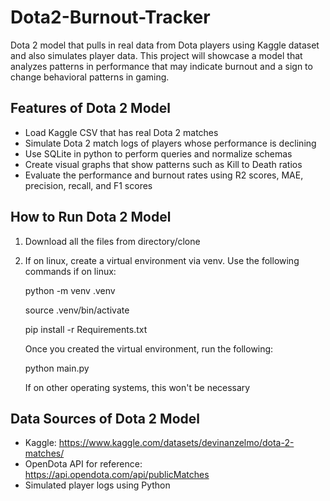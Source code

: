 # Dota2-Burnout-Tracker
Dota 2 model that pulls in real data from Dota players using Kaggle dataset and also simulates player data. This project will showcase a model that analyzes patterns in performance that may indicate burnout and a sign to change behavioral patterns in gaming.

## Features of Dota 2 Model
- Load Kaggle CSV that has real Dota 2 matches 
- Simulate Dota 2 match logs of players whose performance is declining
- Use SQLite in python to perform queries and normalize schemas
- Create visual graphs that show patterns such as Kill to Death ratios
- Evaluate the performance and burnout rates using R2 scores, MAE, precision, recall, and F1 scores

## How to Run Dota 2 Model
1. Download all the files from directory/clone
2. If on linux, create a virtual environment via venv. Use the following commands if on linux:
   
   python -m venv .venv

   source .venv/bin/activate

   pip install -r Requirements.txt

   Once you created the virtual environment, run the following:

   python main.py

   If on other operating systems, this won't be necessary

## Data Sources of Dota 2 Model
- Kaggle: https://www.kaggle.com/datasets/devinanzelmo/dota-2-matches/
- OpenDota API for reference: https://api.opendota.com/api/publicMatches
- Simulated player logs using Python
